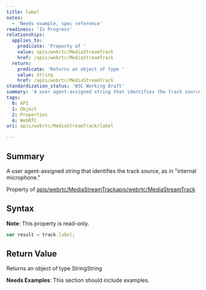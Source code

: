 ```yaml
---
title: label
notes:
  - 'Needs example, spec reference'
readiness: 'In Progress'
relationships:
  applies_to:
    predicate: 'Property of '
    value: apis/webrtc/MediaStreamTrack
    href: /apis/webrtc/MediaStreamTrack
  return:
    predicate: 'Returns an object of type '
    value: String
    href: /apis/webrtc/MediaStreamTrack
standardization_status: 'W3C Working Draft'
summary: 'A user agent-assigned string that identifies the track source, as in &quot;internal microphone.&quot;'
tags:
  0: API
  1: Object
  2: Properties
  4: WebRTC
uri: apis/webrtc/MediaStreamTrack/label

---
```

## <span>Summary</span>

A user agent-assigned string that identifies the track source, as in &quot;internal microphone.&quot;

Property of [apis/webrtc/MediaStreamTrack](/apis/webrtc/MediaStreamTrack)[apis/webrtc/MediaStreamTrack](/apis/webrtc/MediaStreamTrack)

## <span>Syntax</span>

**Note**: This property is read-only.

``` js
var result = track.label;
```

## <span>Return Value</span>

Returns an object of type StringString

**Needs Examples**: This section should include examples.

